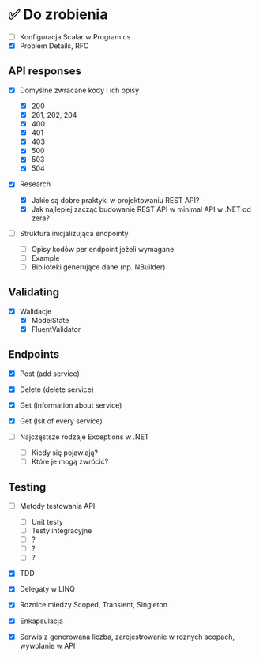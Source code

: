 # ✅ Do zrobienia

- [ ] Konfiguracja Scalar w Program.cs
- [x] Problem Details, RFC

## API responses

- [x] Domyślne zwracane kody i ich opisy

  - [x] 200
  - [x] 201, 202, 204
  - [x] 400
  - [x] 401
  - [x] 403
  - [x] 500
  - [x] 503
  - [x] 504

- [x] Research

  - [x] Jakie są dobre praktyki w projektowaniu REST API?
  - [x] Jak najlepiej zacząć budowanie REST API w minimal API w .NET od zera?

- [ ] Struktura inicjalizująca endpointy
  - [ ] Opisy kodów per endpoint jeżeli wymagane
  - [ ] Example
  - [ ] Biblioteki generujące dane (np. NBuilder)

## Validating

- [x] Walidacje
  - [x] ModelState
  - [x] FluentValidator

## Endpoints

- [x] Post (add service)
- [x] Delete (delete service)
- [x] Get (information about service)
- [x] Get (lsit of every service)

- [ ] Najczęstsze rodzaje Exceptions w .NET
  - [ ] Kiedy się pojawiają?
  - [ ] Które je mogą zwrócić?

## Testing

- [ ] Metody testowania API

  - [ ] Unit testy
  - [ ] Testy integracyjne
  - [ ] ?
  - [ ] ?
  - [ ] ?

- [x] TDD

- [x] Delegaty w LINQ

- [x] Roznice miedzy Scoped, Transient, Singleton

- [x] Enkapsulacja

- [x] Serwis z generowana liczba, zarejestrowanie w roznych scopach, wywolanie w API
